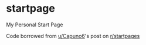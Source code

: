 # startpage
My Personal Start Page

Code borrowed from [u/Capuno6](https://www.reddit.com/r/startpages/comments/a1sz88/work_in_progress_autocomplete_startpage_search/)'s post on [r/startpages](https://www.reddit.com/r/startpages)
